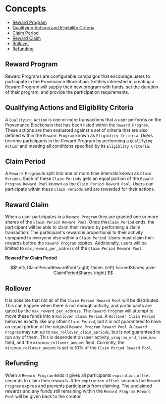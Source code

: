 <!--
order: 1
-->

# Concepts

<!-- TOC -->
  - [Reward Program](#reward-program)
  - [Qualifying Actions and Eligibility Criteria](#qualifying-actions-and-eligibility-criteria)
  - [Claim Period](#claim-period)
  - [Reward Claim](#reward-claim)
  - [Rollover](#rollover)
  - [Refunding](#refunding)

## Reward Program
Reward Programs are configurable campaigns that encourage users to participate in the Provenance Blockchain. Entities interested in creating a Reward Program will supply their new program with funds, set the duration of their program, and provide the participation requirements.

## Qualifying Actions and Eligibility Criteria
A `Qualifying Action` is one or more transactions that a user performs on the Provenance Blockchain that has been listed within the `Reward Program`. These actions are then evaluated against a set of criteria that are also defined within the `Reward Program` known as `Eligiblity Criteria`. Users become participants in the Reward Program by performing a `Qualifying Action` and meeting all conditions specified by its `Eligiblity Criteria`.

## Claim Period
A `Reward Program` is split into one or more time intervals known as `Claim Periods`. Each of these `Claim Periods` gets an equal portion of the `Reward Program Reward Pool` known as the `Claim Period Reward Pool`. Users can participate within these `Claim Periods` and are rewarded for their actions.

## Reward Claim
When a user participates in a `Reward Program` they are granted one or more shares of the `Claim Period Reward Pool`. Once the`Claim Period` ends, the participant will be able to claim their reward by performing a claim transaction. The participant's reward is proportional to their activity compared to everyone else within a `Claim Period`. Users must claim their rewards before the `Reward Program` expires. Additionally, users will be limited to `max_reward_per_address` of the `Claim Period Reward Pool`.

**Reward For Claim Period**

$$\left( ClaimPeriodRewardPool \right) \times \left( EarnedShares \over ClaimPeriodShares \right) $$

## Rollover
It is possible that not all of the `Claim Period Reward Pool` will be distributed. This can happen when there is not enough activity, and participants are gated by the `max_reward_per_address`. The `Reward Program` will attempt to move these funds into a `Rollover Claim Period`. A `Rollover Claim Period` behaves exactly like any other `Claim Period`, but it is not guaranteed to have an equal portion of the original `Reward Program Reward Pool`. A `Reward Program` may run up to `max_rollover_claim_periods`, but is not guaranteed to run any of them. This is dependent on user activity, `program_end_time_max` field, and the `minimum_rollover_amount` field. Currently, the `minimum_rollover_amount` is set to 10% of the `Claim Period Reward Pool`.

## Refunding
When a `Reward Program` ends it gives all participants `expiration_offset` seconds to claim their rewards. After `expiration_offset` seconds the `Reward Program` expires and prevents participants from claiming. The unclaimed rewards and any funds still remaining within the `Reward Program Reward Pool` will be given back to the creator.
